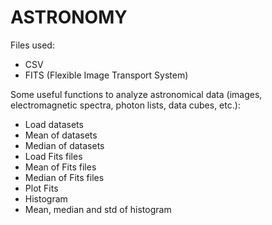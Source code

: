 # ASTRONOMY

Files used:
- CSV
- FITS (Flexible Image Transport System)

Some useful functions to analyze astronomical data (images, electromagnetic spectra, photon lists, data cubes, etc.):

- Load datasets
- Mean of datasets
- Median of datasets
- Load Fits files
- Mean of Fits files
- Median of Fits files
- Plot Fits
- Histogram
- Mean, median and std of histogram


